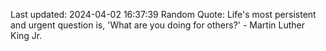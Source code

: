 Last updated: 2024-04-02 16:37:39
Random Quote: Life's most persistent and urgent question is, 'What are you doing for others?' - Martin Luther King Jr.